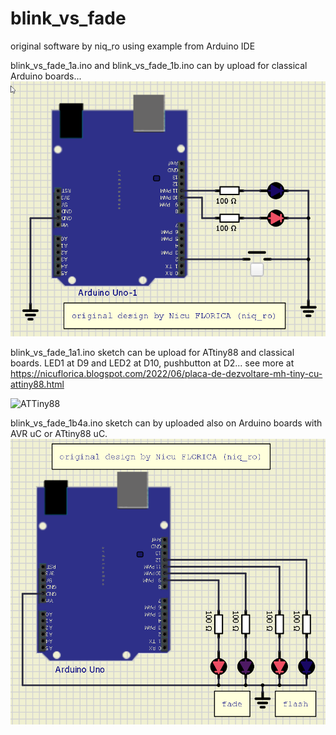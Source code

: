 # blink_vs_fade
original software by niq_ro using example from Arduino IDE

blink_vs_fade_1a.ino and blink_vs_fade_1b.ino can by upload for classical Arduino boards...
![schematic](https://github.com/tehniq3/blink_vs_fade/blob/main/schematic_2leds_1button.png)

blink_vs_fade_1a1.ino sketch can be upload for ATtiny88 and classical boards.
LED1 at D9 and LED2 at D10, pushbutton at D2... see more at https://nicuflorica.blogspot.com/2022/06/placa-de-dezvoltare-mh-tiny-cu-attiny88.html

![ATTiny88](https://blogger.googleusercontent.com/img/b/R29vZ2xl/AVvXsEj4uCxS3FNxUiAY1Xq01V2RtPMPHu0p_eUfusvU7-CZfISQUG2kyTKh6UgTSijIGeO5FP0gK5hTVeoaT6kZqNF7CInucTFpYzcFxsYKsrv5gKcsCo81jDbMdYAZ86coXEoarYDHZ-RNI0K039M4O-LwiFUfR4kbQwKkmeqUrgE7_8xYnTI2QCUPn3cLGw/s2025/89062312-803fa100-d366-11ea-9142-69c36b0ca764.png)

blink_vs_fade_1b4a.ino sketch can by uploaded also on Arduino boards with AVR uC or ATtiny88 uC.
![2fade + 2fade leds](https://github.com/tehniq3/blink_vs_fade/blob/main/schematic_2fade_2flash.png)
